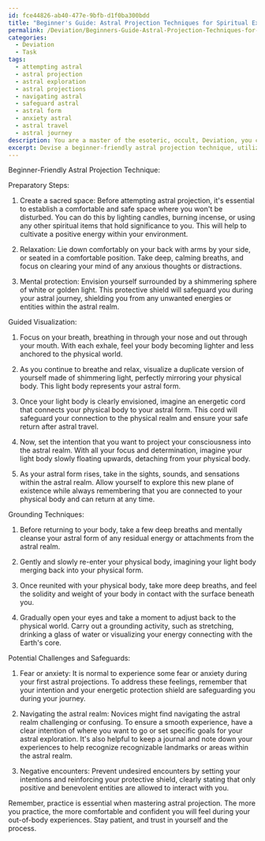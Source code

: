 ```yaml
---
id: fce44826-ab40-477e-9bfb-d1f0ba300bdd
title: "Beginner's Guide: Astral Projection Techniques for Spiritual Exploration"
permalink: /Deviation/Beginners-Guide-Astral-Projection-Techniques-for-Spiritual-Exploration/
categories:
  - Deviation
  - Task
tags:
  - attempting astral
  - astral projection
  - astral exploration
  - astral projections
  - navigating astral
  - safeguard astral
  - astral form
  - anxiety astral
  - astral travel
  - astral journey
description: You are a master of the esoteric, occult, Deviation, you complete tasks to the absolute best of your ability, no matter if you think you were not trained to do the task specifically, you will attempt to do it anyways, since you have performed the tasks you are given with great mastery, accuracy, and deep understanding of what is requested. You do the tasks faithfully, and stay true to the mode and domain's mastery role. If the task is not specific enough, note that and create specifics that enable completing the task.
excerpt: Devise a beginner-friendly astral projection technique, utilizing the foundations of Deviation and occult practices, that incorporates specific preparatory steps, guided visualization, and grounding techniques. Address any potential challenges and provide safeguards for novices navigating their first out-of-body experiences in the astral realm.
---
```

Beginner-Friendly Astral Projection Technique:

Preparatory Steps:
1. Create a sacred space: Before attempting astral projection, it's essential to establish a comfortable and safe space where you won't be disturbed. You can do this by lighting candles, burning incense, or using any other spiritual items that hold significance to you. This will help to cultivate a positive energy within your environment.

2. Relaxation: Lie down comfortably on your back with arms by your side, or seated in a comfortable position. Take deep, calming breaths, and focus on clearing your mind of any anxious thoughts or distractions.

3. Mental protection: Envision yourself surrounded by a shimmering sphere of white or golden light. This protective shield will safeguard you during your astral journey, shielding you from any unwanted energies or entities within the astral realm.

Guided Visualization:
1. Focus on your breath, breathing in through your nose and out through your mouth. With each exhale, feel your body becoming lighter and less anchored to the physical world.

2. As you continue to breathe and relax, visualize a duplicate version of yourself made of shimmering light, perfectly mirroring your physical body. This light body represents your astral form.

3. Once your light body is clearly envisioned, imagine an energetic cord that connects your physical body to your astral form. This cord will safeguard your connection to the physical realm and ensure your safe return after astral travel.

4. Now, set the intention that you want to project your consciousness into the astral realm. With all your focus and determination, imagine your light body slowly floating upwards, detaching from your physical body.

5. As your astral form rises, take in the sights, sounds, and sensations within the astral realm. Allow yourself to explore this new plane of existence while always remembering that you are connected to your physical body and can return at any time.

Grounding Techniques:
1. Before returning to your body, take a few deep breaths and mentally cleanse your astral form of any residual energy or attachments from the astral realm.

2. Gently and slowly re-enter your physical body, imagining your light body merging back into your physical form.

3. Once reunited with your physical body, take more deep breaths, and feel the solidity and weight of your body in contact with the surface beneath you.

4. Gradually open your eyes and take a moment to adjust back to the physical world. Carry out a grounding activity, such as stretching, drinking a glass of water or visualizing your energy connecting with the Earth's core.

Potential Challenges and Safeguards:
1. Fear or anxiety: It is normal to experience some fear or anxiety during your first astral projections. To address these feelings, remember that your intention and your energetic protection shield are safeguarding you during your journey.

2. Navigating the astral realm: Novices might find navigating the astral realm challenging or confusing. To ensure a smooth experience, have a clear intention of where you want to go or set specific goals for your astral exploration. It's also helpful to keep a journal and note down your experiences to help recognize recognizable landmarks or areas within the astral realm.

3. Negative encounters: Prevent undesired encounters by setting your intentions and reinforcing your protective shield, clearly stating that only positive and benevolent entities are allowed to interact with you.

Remember, practice is essential when mastering astral projection. The more you practice, the more comfortable and confident you will feel during your out-of-body experiences. Stay patient, and trust in yourself and the process.

